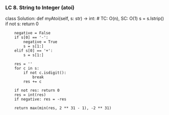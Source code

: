 ### LC 8. String to Integer (atoi)
class Solution:
    def myAtoi(self, s: str) -> int:
        # TC: O(n), SC: O(1)
        s = s.lstrip()
        if not s: return 0

        negative = False
        if s[0] == '-':
            negative = True
            s = s[1:]
        elif s[0] == '+':
            s = s[1:]
        
        res = ''
        for c in s:
            if not c.isdigit():
                break
            res += c
        
        if not res: return 0
        res = int(res)
        if negative: res = -res
        
        return max(min(res, 2 ** 31 - 1), -2 ** 31)